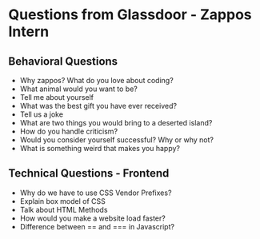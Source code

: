 # Questions from Glassdoor - Zappos Intern

## Behavioral Questions
- Why zappos? What do you love about coding?
- What animal would you want to be?
- Tell me about yourself
- What was the best gift you have ever received?
- Tell us a joke
- What are two things you would bring to a deserted island?
- How do you handle criticism?
- Would you consider yourself successful? Why or why not?
- What is something weird that makes you happy?


## Technical Questions - Frontend
- Why do we have to use CSS Vendor Prefixes?
- Explain box model of CSS
- Talk about HTML Methods
- How would you make a website load faster?
- Difference between == and === in Javascript?
